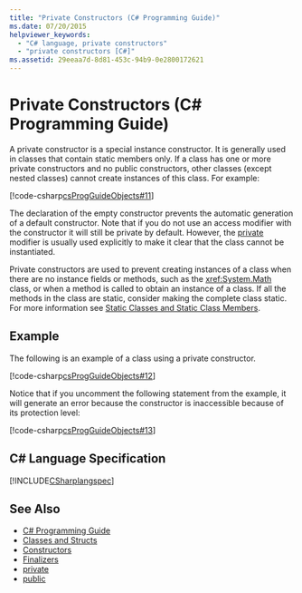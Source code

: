 ```yaml
---
title: "Private Constructors (C# Programming Guide)"
ms.date: 07/20/2015
helpviewer_keywords: 
  - "C# language, private constructors"
  - "private constructors [C#]"
ms.assetid: 29eeaa7d-8d81-453c-94b9-0e2800172621
---
```

# Private Constructors (C# Programming Guide)
A private constructor is a special instance constructor. It is generally used in classes that contain static members only. If a class has one or more private constructors and no public constructors, other classes (except nested classes) cannot create instances of this class. For example:  
  
 [!code-csharp[csProgGuideObjects#11](../../../csharp/programming-guide/classes-and-structs/codesnippet/CSharp/private-constructors_1.cs)]  
  
 The declaration of the empty constructor prevents the automatic generation of a default constructor. Note that if you do not use an access modifier with the constructor it will still be private by default. However, the [private](../../../csharp/language-reference/keywords/private.md) modifier is usually used explicitly to make it clear that the class cannot be instantiated.  
  
 Private constructors are used to prevent creating instances of a class when there are no instance fields or methods, such as the <xref:System.Math> class, or when a method is called to obtain an instance of a class. If all the methods in the class are static, consider making the complete class static. For more information see [Static Classes and Static Class Members](../../../csharp/programming-guide/classes-and-structs/static-classes-and-static-class-members.md).  
  
## Example  
 The following is an example of a class using a private constructor.  
  
 [!code-csharp[csProgGuideObjects#12](../../../csharp/programming-guide/classes-and-structs/codesnippet/CSharp/private-constructors_2.cs)]  
  
 Notice that if you uncomment the following statement from the example, it will generate an error because the constructor is inaccessible because of its protection level:  
  
 [!code-csharp[csProgGuideObjects#13](../../../csharp/programming-guide/classes-and-structs/codesnippet/CSharp/private-constructors_3.cs)]  
  
## C# Language Specification  
 [!INCLUDE[CSharplangspec](~/includes/csharplangspec-md.md)]  
  
## See Also

- [C# Programming Guide](../../../csharp/programming-guide/index.md)  
- [Classes and Structs](../../../csharp/programming-guide/classes-and-structs/index.md)  
- [Constructors](../../../csharp/programming-guide/classes-and-structs/constructors.md)  
- [Finalizers](../../../csharp/programming-guide/classes-and-structs/destructors.md)  
- [private](../../../csharp/language-reference/keywords/private.md)  
- [public](../../../csharp/language-reference/keywords/public.md)
